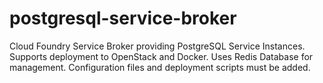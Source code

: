 # postgresql-service-broker
Cloud Foundry Service Broker providing PostgreSQL Service Instances. Supports deployment to OpenStack and Docker. Uses Redis Database for management. Configuration files and deployment scripts must be added.
